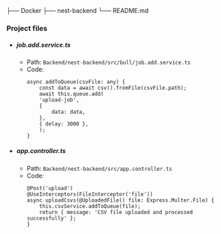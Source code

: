├── Docker
├── nest-backend
└── README.md

### Project files

- ##### job.add.service.ts
    -   Path: `Backend/nest-backend/src/bull/job.add.service.ts`
    -   Code:
        ```
        async addToQueue(csvFile: any) {
            const data = await csv().fromFile(csvFile.path);
            await this.queue.add(
            'upload-job',
            {
                data: data,
            },
            { delay: 3000 },
            );
        }
        ```

- ##### app.controller.ts
    -   Path: `Backend/nest-backend/src/app.controller.ts`
    -   Code:
        ```
        @Post('upload')
        @UseInterceptors(FileInterceptor('file'))
        async uploadCsvs(@UploadedFile() file: Express.Multer.File) {
            this.csvService.addToQueue(file);
            return { message: 'CSV file uploaded and processed successfully' };
        }